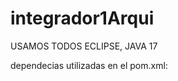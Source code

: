# integrador1Arqui

USAMOS TODOS ECLIPSE, JAVA 17

dependecias utilizadas en el pom.xml:

<!--
 <dependencies>
	<dependency>
		<groupId>org.apache.commons</groupId>
		<artifactId>commons-csv</artifactId>
		<version>1.8</version>
	</dependency>
	<dependency>
		<groupId>mysql</groupId>
		<artifactId>mysql-connector-java</artifactId>
		<version>8.0.30</version>
	</dependency>
</dependencies>
-->